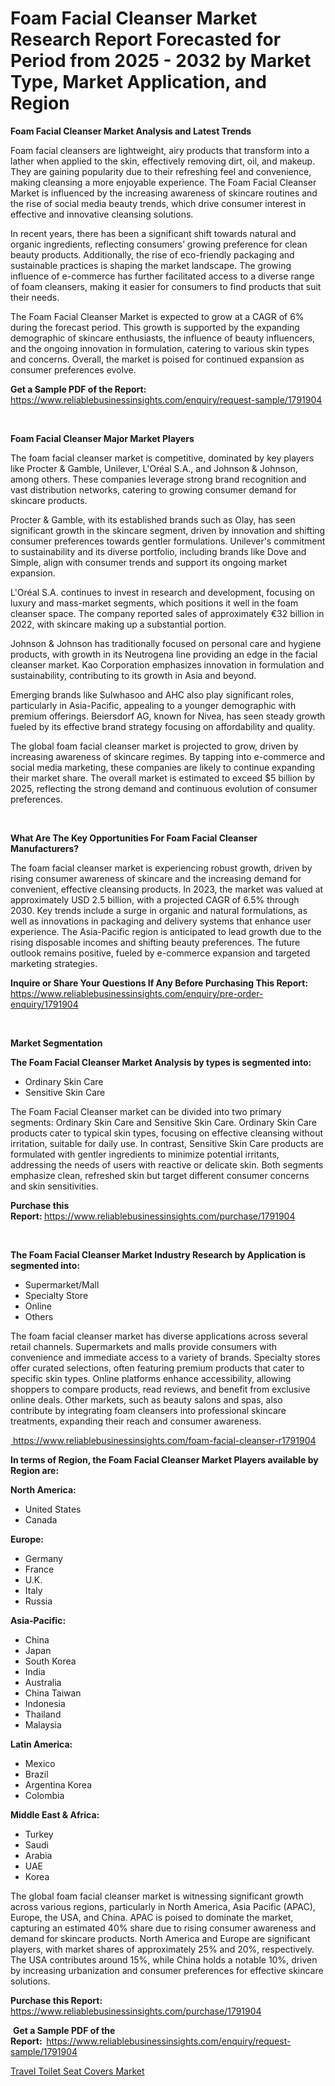 <p><h1>Foam Facial Cleanser Market Research Report Forecasted for Period from 2025 -  2032 by Market Type, Market Application, and Region</h1></p><p><strong>Foam Facial Cleanser Market Analysis and Latest Trends</strong></p>
<p><p>Foam facial cleansers are lightweight, airy products that transform into a lather when applied to the skin, effectively removing dirt, oil, and makeup. They are gaining popularity due to their refreshing feel and convenience, making cleansing a more enjoyable experience. The Foam Facial Cleanser Market is influenced by the increasing awareness of skincare routines and the rise of social media beauty trends, which drive consumer interest in effective and innovative cleansing solutions.</p><p>In recent years, there has been a significant shift towards natural and organic ingredients, reflecting consumers’ growing preference for clean beauty products. Additionally, the rise of eco-friendly packaging and sustainable practices is shaping the market landscape. The growing influence of e-commerce has further facilitated access to a diverse range of foam cleansers, making it easier for consumers to find products that suit their needs.</p><p>The Foam Facial Cleanser Market is expected to grow at a CAGR of 6% during the forecast period. This growth is supported by the expanding demographic of skincare enthusiasts, the influence of beauty influencers, and the ongoing innovation in formulation, catering to various skin types and concerns. Overall, the market is poised for continued expansion as consumer preferences evolve.</p></p>
<p><strong>Get a Sample PDF of the Report:&nbsp;</strong> <a href="https://www.reliablebusinessinsights.com/enquiry/request-sample/1791904?utm_campaign=3003&utm_medium=2&utm_source=Github&utm_content=ia&utm_term=04042025&utm_id=foam-facial-cleanser">https://www.reliablebusinessinsights.com/enquiry/request-sample/1791904</a></p>
<p>&nbsp;</p>
<p><strong>Foam Facial Cleanser Major Market Players</strong></p>
<p><p>The foam facial cleanser market is competitive, dominated by key players like Procter & Gamble, Unilever, L'Oréal S.A., and Johnson & Johnson, among others. These companies leverage strong brand recognition and vast distribution networks, catering to growing consumer demand for skincare products.</p><p>Procter & Gamble, with its established brands such as Olay, has seen significant growth in the skincare segment, driven by innovation and shifting consumer preferences towards gentler formulations. Unilever's commitment to sustainability and its diverse portfolio, including brands like Dove and Simple, align with consumer trends and support its ongoing market expansion.</p><p>L'Oréal S.A. continues to invest in research and development, focusing on luxury and mass-market segments, which positions it well in the foam cleanser space. The company reported sales of approximately €32 billion in 2022, with skincare making up a substantial portion. </p><p>Johnson & Johnson has traditionally focused on personal care and hygiene products, with growth in its Neutrogena line providing an edge in the facial cleanser market. Kao Corporation emphasizes innovation in formulation and sustainability, contributing to its growth in Asia and beyond.</p><p>Emerging brands like Sulwhasoo and AHC also play significant roles, particularly in Asia-Pacific, appealing to a younger demographic with premium offerings. Beiersdorf AG, known for Nivea, has seen steady growth fueled by its effective brand strategy focusing on affordability and quality.</p><p>The global foam facial cleanser market is projected to grow, driven by increasing awareness of skincare regimes. By tapping into e-commerce and social media marketing, these companies are likely to continue expanding their market share. The overall market is estimated to exceed $5 billion by 2025, reflecting the strong demand and continuous evolution of consumer preferences.</p></p>
<p>&nbsp;</p>
<p><strong>What Are The Key Opportunities For Foam Facial Cleanser Manufacturers?</strong></p>
<p><p>The foam facial cleanser market is experiencing robust growth, driven by rising consumer awareness of skincare and the increasing demand for convenient, effective cleansing products. In 2023, the market was valued at approximately USD 2.5 billion, with a projected CAGR of 6.5% through 2030. Key trends include a surge in organic and natural formulations, as well as innovations in packaging and delivery systems that enhance user experience. The Asia-Pacific region is anticipated to lead growth due to the rising disposable incomes and shifting beauty preferences. The future outlook remains positive, fueled by e-commerce expansion and targeted marketing strategies.</p></p>
<p><strong>Inquire or Share Your Questions If Any Before Purchasing This Report:</strong> <a href="https://www.reliablebusinessinsights.com/enquiry/pre-order-enquiry/1791904?utm_campaign=3003&utm_medium=2&utm_source=Github&utm_content=ia&utm_term=04042025&utm_id=foam-facial-cleanser">https://www.reliablebusinessinsights.com/enquiry/pre-order-enquiry/1791904</a></p>
<p>&nbsp;</p>
<p><strong>Market Segmentation</strong></p>
<p><strong>The Foam Facial Cleanser Market Analysis by types is segmented into:</strong></p>
<p><ul><li>Ordinary Skin Care</li><li>Sensitive Skin Care</li></ul></p>
<p><p>The Foam Facial Cleanser market can be divided into two primary segments: Ordinary Skin Care and Sensitive Skin Care. Ordinary Skin Care products cater to typical skin types, focusing on effective cleansing without irritation, suitable for daily use. In contrast, Sensitive Skin Care products are formulated with gentler ingredients to minimize potential irritants, addressing the needs of users with reactive or delicate skin. Both segments emphasize clean, refreshed skin but target different consumer concerns and skin sensitivities.</p></p>
<p><strong>Purchase this Report:&nbsp;</strong><a href="https://www.reliablebusinessinsights.com/purchase/1791904?utm_campaign=3003&utm_medium=2&utm_source=Github&utm_content=ia&utm_term=04042025&utm_id=foam-facial-cleanser">https://www.reliablebusinessinsights.com/purchase/1791904</a></p>
<p>&nbsp;</p>
<p><strong>The Foam Facial Cleanser Market Industry Research by Application is segmented into:</strong></p>
<p><ul><li>Supermarket/Mall</li><li>Specialty Store</li><li>Online</li><li>Others</li></ul></p>
<p><p>The foam facial cleanser market has diverse applications across several retail channels. Supermarkets and malls provide consumers with convenience and immediate access to a variety of brands. Specialty stores offer curated selections, often featuring premium products that cater to specific skin types. Online platforms enhance accessibility, allowing shoppers to compare products, read reviews, and benefit from exclusive online deals. Other markets, such as beauty salons and spas, also contribute by integrating foam cleansers into professional skincare treatments, expanding their reach and consumer awareness.</p></p>
<p><a href="https://www.reliablebusinessinsights.com/foam-facial-cleanser-r1791904?utm_campaign=3003&utm_medium=2&utm_source=Github&utm_content=ia&utm_term=04042025&utm_id=foam-facial-cleanser">&nbsp;https://www.reliablebusinessinsights.com/foam-facial-cleanser-r1791904</a></p>
<p><strong>In terms of Region, the Foam Facial Cleanser Market Players available by Region are:</strong></p>
<p>
    <p> <strong> North America: </strong>
        <ul>
            <li>United States</li>
            <li>Canada</li>
        </ul>
        </p> 
    <p> <strong> Europe: </strong>
        <ul>
            <li>Germany</li>
            <li>France</li>
            <li>U.K.</li>
            <li>Italy</li>
            <li>Russia</li>
        </ul>
        </p> 
    <p> <strong> Asia-Pacific: </strong>
        <ul>
            <li>China</li>
            <li>Japan</li>
            <li>South Korea</li>
            <li>India</li>
            <li>Australia</li>
            <li>China Taiwan</li>
            <li>Indonesia</li>
            <li>Thailand</li>
            <li>Malaysia</li>
        </ul>
        </p> 
    <p> <strong> Latin America: </strong>
        <ul>
            <li>Mexico</li>
            <li>Brazil</li>
            <li>Argentina Korea</li>
            <li>Colombia</li>
        </ul>
        </p> 
    <p> <strong> Middle East & Africa: </strong>
        <ul>
            <li>Turkey</li>
            <li>Saudi</li>
            <li>Arabia</li>
            <li>UAE</li>
            <li>Korea</li>
        </ul>
    </p>
    </p>
<p><p>The global foam facial cleanser market is witnessing significant growth across various regions, particularly in North America, Asia Pacific (APAC), Europe, the USA, and China. APAC is poised to dominate the market, capturing an estimated 40% share due to rising consumer awareness and demand for skincare products. North America and Europe are significant players, with market shares of approximately 25% and 20%, respectively. The USA contributes around 15%, while China holds a notable 10%, driven by increasing urbanization and consumer preferences for effective skincare solutions.</p></p>
<p><strong>Purchase this Report: </strong><a href="https://www.reliablebusinessinsights.com/purchase/1791904?utm_campaign=3003&utm_medium=2&utm_source=Github&utm_content=ia&utm_term=04042025&utm_id=foam-facial-cleanser">https://www.reliablebusinessinsights.com/purchase/1791904</a></p>
<p>&nbsp;<strong>Get a Sample PDF of the Report:&nbsp;&nbsp;</strong><a href="https://www.reliablebusinessinsights.com/enquiry/request-sample/1791904?utm_campaign=3003&utm_medium=2&utm_source=Github&utm_content=ia&utm_term=04042025&utm_id=foam-facial-cleanser">https://www.reliablebusinessinsights.com/enquiry/request-sample/1791904</a></p>
<p><strong></strong></p>
<p><p><a href="https://github.com/popupioo/Market-Research-Report-List-1/blob/main/travel-toilet-seat-covers-market.md?utm_campaign=3003&utm_medium=2&utm_source=Github&utm_content=ia&utm_term=04042025&utm_id=foam-facial-cleanser">Travel Toilet Seat Covers Market</a></p></p>
